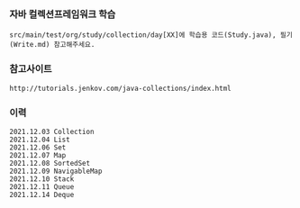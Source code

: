 ### 자바 컬렉션프레임워크 학습
    src/main/test/org/study/collection/day[XX]에 학습용 코드(Study.java), 필기(Write.md) 참고해주세요. 


### 참고사이트
    http://tutorials.jenkov.com/java-collections/index.html

### 이력
    2021.12.03 Collection
    2021.12.04 List
    2021.12.06 Set
    2021.12.07 Map
    2021.12.08 SortedSet
    2021.12.09 NavigableMap
    2021.12.10 Stack
    2021.12.11 Queue
    2021.12.14 Deque